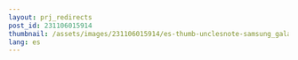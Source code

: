 ```yaml
---
layout: prj_redirects
post_id: 231106015914
thumbnail: /assets/images/231106015914/es-thumb-unclesnote-samsung_galaxy_s24_specs_and_release_date_rumor_roundup.png
lang: es
---
```

